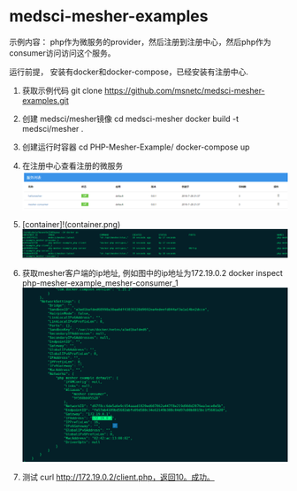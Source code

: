 # medsci-mesher-examples
 示例内容： php作为微服务的provider，然后注册到注册中心，然后php作为consumer访问访问这个服务。

运行前提， 安装有docker和docker-compose，已经安装有注册中心.
1. 获取示例代码
   git clone https://github.com/msnetc/medsci-mesher-examples.git

2. 创建 medsci/mesher镜像
   cd medsci-mesher
   docker build -t medsci/mesher .

3. 创建运行时容器
   cd PHP-Mesher-Example/
   docker-compose up

4. 在注册中心查看注册的微服务
   ![图片alt](sccenter.png)

5. [container]!(container.png)
  ![图片alt](container.png)

6. 获取mesher客户端的ip地址, 例如图中的ip地址为172.19.0.2
   docker inspect php-mesher-example_mesher-consumer_1
   ![图片alt](ipaddress.png)

7. 测试 curl http://172.19.0.2/client.php，返回10。成功。  